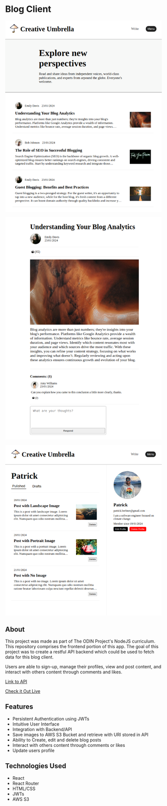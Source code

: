 # Blog Client

![Image](public/UI/UI1.png)

![Image](public/UI/UI2.png)

![Image](public/UI/UI3.png)

## About

This project was made as part of The ODIN Project's NodeJS curriculum. This repository comprises the frontend portion of this app. The goal of this project was to create a restful API backend which could be used to fetch data for this blog client.

Users are able to sign-up, manage their profiles, view and post content, and interact with others content through comments and likes.

[Link to API](https://github.com/pbrebner/blog-api)

[Check it Out Live](https://pbrebner.github.io/blog-client/)

## Features

-   Persistent Authentication using JWTs
-   Intuitive User Interface
-   Integration with Backend/API
-   Save images to AWS S3 Bucket and retrieve with URI stored in API
-   Ability to Create, edit and delete blog posts
-   Interact with others content through comments or likes
-   Update users profile

## Technologies Used

-   React
-   React Router
-   HTML/CSS
-   JWTs
-   AWS S3
